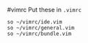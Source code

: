 #vimrc
Put these in `.vimrc`
```
so ~/vimrc/ide.vim
so ~/vimrc/general.vim
so ~/vimrc/bundle.vim
```